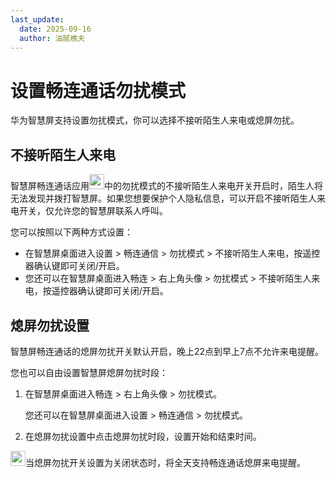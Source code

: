 ```yaml
---
last_update:
  date: 2025-09-16
  author: 油腻樵夫
---
```


# 设置畅连通话勿扰模式

华为智慧屏支持设置勿扰模式，你可以选择不接听陌生人来电或熄屏勿扰。

## 不接听陌生人来电

智慧屏畅连通话应用<img src="https://tips-p01-drcn.dbankcdn.cn/hwtips/topic/V0FM/zh-CN/zh-cn_image_0000002454509713.png" width="24" height="24"/>中的勿扰模式的不接听陌生人来电开关开启时，陌生人将无法发现并拨打智慧屏。如果您想要保护个人隐私信息，可以开启不接听陌生人来电开关，仅允许您的智慧屏联系人呼叫。

您可以按照以下两种方式设置：

+   在智慧屏桌面进入设置 > 畅连通信 > 勿扰模式 > 不接听陌生人来电，按遥控器确认键即可关闭/开启。
+   您还可以在智慧屏桌面进入畅连 > 右上角头像 > 勿扰模式 > 不接听陌生人来电，按遥控器确认键即可关闭/开启。

## 熄屏勿扰设置

智慧屏畅连通话的熄屏勿扰开关默认开启，晚上22点到早上7点不允许来电提醒。

您也可以自由设置智慧屏熄屏勿扰时段：

1.  在智慧屏桌面进入畅连 > 右上角头像 > 勿扰模式。
    
    您还可以在智慧屏桌面进入设置 > 畅连通信 > 勿扰模式。
    
2.  在熄屏勿扰设置中点击熄屏勿扰时段，设置开始和结束时间。

<img src="https://tips-p01-drcn.dbankcdn.cn/hwtips/topic/V0FM/zh-CN/images/icon-note.svg" width="24" height="24"/>当熄屏勿扰开关设置为关闭状态时，将全天支持畅连通话熄屏来电提醒。